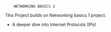 		NETWORKING BASICS 2

This Project builds on Networking basics 1 project.

- A deeper dive into Internet Protocols (IPs)
